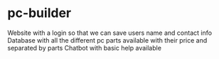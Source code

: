 # pc-builder
Website with a login so that we can save users name and contact info
Database with all the different pc parts available with their price and separated by parts
Chatbot with basic help available 
